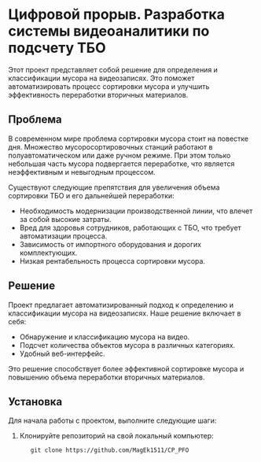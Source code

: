 # Цифровой прорыв. Разработка системы видеоаналитики по подсчету ТБО

Этот проект представляет собой решение для определения и классификации мусора на видеозаписях. Это поможет автоматизировать процесс сортировки мусора и улучшить эффективность переработки вторичных материалов.

## Проблема

В современном мире проблема сортировки мусора стоит на повестке дня. Множество мусоросортировочных станций работают в полуавтоматическом или даже ручном режиме. При этом только небольшая часть мусора подвергается переработке, что является неэффективным и невыгодным процессом.

Существуют следующие препятствия для увеличения объема сортировки ТБО и его дальнейшей переработки:
- Необходимость модернизации производственной линии, что влечет за собой высокие затраты.
- Вред для здоровья сотрудников, работающих с ТБО, что требует автоматизации процесса.
- Зависимость от импортного оборудования и дорогих комплектующих.
- Низкая рентабельность процесса сортировки мусора.

## Решение

Проект предлагает автоматизированный подход к определению и классификации мусора на видеозаписях. Наше решение включает в себя:

- Обнаружение и классификацию мусора на видео.
- Подсчет количества объектов мусора в различных категориях.
- Удобный веб-интерфейс.

Это решение способствует более эффективной сортировке мусора и повышению объема переработки вторичных материалов.

## Установка

Для начала работы с проектом, выполните следующие шаги:

1. Клонируйте репозиторий на свой локальный компьютер:

   ```shell
      git clone https://github.com/MagEk1511/CP_PFO
